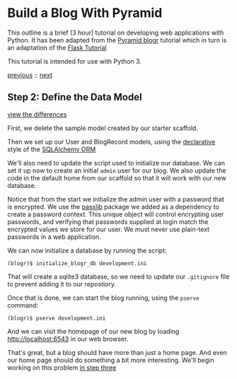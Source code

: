 # Build a Blog With Pyramid

This outline is a brief (3 hour) tutorial on developing web applications with Python.
It has been adapted from the
[Pyramid blogr](http://pyramid-blogr.readthedocs.org/en/latest/)
tutorial which in turn is an adaptation of the
[Flask Tutorial](http://flask.pocoo.org/docs/tutorial/)

This tutorial is intended for use with Python 3.

[previous](https://github.com/cewing/pyramid-blogr-cf/tree/tutorial-step-01) ::
[next](https://github.com/cewing/pyramid-blogr-cf/tree/tutorial-step-03)

## Step 2: Define the Data Model

[view the differences](https://github.com/cewing/pyramid-blogr-cf/compare/253c4d95...83daf6d1)

First, we delete the sample model created by our starter scaffold.

Then we set up our User and BlogRecord models, using the
[declarative](http://docs.sqlalchemy.org/en/latest/orm/extensions/declarative/) style of the
[SQLAlchemy ORM](http://docs.sqlalchemy.org/en/latest/orm/tutorial.html)

We'll also need to update the script used to initialize our database.
We can set it up now to create an initial `admin` user for our blog.
We also update the code in the default home from our scaffold so that it will work with our new database.

Notice that from the start we initialize the admin user with a password that is encrypted.
We use the [passlib](http://pythonhosted.org/passlib/) package we added as a dependency to create a password context.
This unique object will control encrypting user passwords, and verifying that passwords supplied at login match
the encrypted values we store for our user.
We must never use plain-text passwords in a web application.

We can now initialize a database by running the script:

    (blogr)$ initialize_blogr_db development.ini

That will create a sqlite3 database, so we need to update our `.gitignore` file to prevent adding it
to our repostiory.

Once that is done, we can start the blog running, using the `pserve` command:

    (blogr)$ pserve development.ini

And we can visit the homepage of our new blog by loading [http://localhost:6543](http://localhost:6543) in our web browser.

That's great, but a blog should have more than just a home page.
And even our home page should do something a bit more interesting.
We'll begin working on this problem [in step three](https://github.com/cewing/pyramid-blogr-cf/tree/tutorial-step-03)

